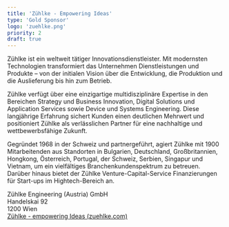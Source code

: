 ```yaml
---
title: 'Zühlke - Empowering Ideas'
type: 'Gold Sponsor'
logo: 'zuehlke.png'
priority: 2
draft: true
---
```


Zühlke ist ein weltweit tätiger Innovationsdienstleister. Mit modernsten Technologien transformiert das Unternehmen Dienstleistungen und Produkte – von der initialen Vision über die Entwicklung, die Produktion und die Auslieferung bis hin zum Betrieb.

Zühlke verfügt über eine einzigartige multidisziplinäre Expertise in den Bereichen Strategy und Business Innovation, Digital Solutions und Application Services sowie Device und Systems Engineering.
Diese langjährige Erfahrung sichert Kunden einen deutlichen Mehrwert und positioniert Zühlke als verlässlichen Partner für eine nachhaltige und wettbewerbsfähige Zukunft.

Gegründet 1968 in der Schweiz und partnergeführt, agiert Zühlke mit 1900 Mitarbeitenden aus Standorten in Bulgarien, Deutschland, Großbritannien, Hongkong, Österreich, Portugal, der Schweiz, Serbien, Singapur und Vietnam, um ein vielfältiges Branchenkundenspektrum zu betreuen. Darüber hinaus bietet der Zühlke Venture-Capital-Service Finanzierungen für Start-ups im Hightech-Bereich an.

Zühlke Engineering (Austria) GmbH  
Handelskai 92  
1200 Wien  
[Zühlke - empowering Ideas (zuehlke.com)](https://www.zuehlke.com/de)
